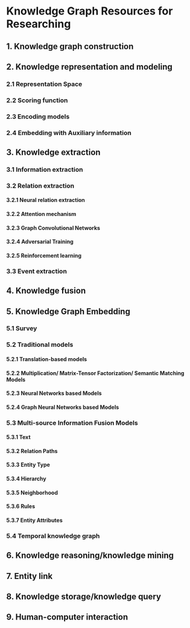 # Knowledge Graph Resources for Researching

## 1. Knowledge graph construction

## 2. Knowledge representation and modeling

### 2.1 Representation Space

### 2.2 Scoring function

### 2.3 Encoding models

### 2.4 Embedding with Auxiliary information

## 3. Knowledge extraction

### 3.1 Information extraction

### 3.2 Relation extraction

#### 3.2.1 Neural relation extraction

#### 3.2.2 Attention mechanism

#### 3.2.3 Graph Convolutional Networks

#### 3.2.4 Adversarial Training

#### 3.2.5 Reinforcement learning

### 3.3 Event extraction

## 4. Knowledge fusion

## 5. Knowledge Graph Embedding

### 5.1 Survey

### 5.2 Traditional models

#### 5.2.1 Translation-based models

#### 5.2.2 Multiplication/ Matrix-Tensor Factorization/ Semantic Matching Models

#### 5.2.3 Neural Networks based Models

#### 5.2.4 Graph Neural Networks based Models

### 5.3 Multi-source Information Fusion Models

#### 5.3.1 Text

#### 5.3.2 Relation Paths

#### 5.3.3 Entity Type

#### 5.3.4 Hierarchy

#### 5.3.5 Neighborhood

#### 5.3.6 Rules

#### 5.3.7 Entity Attributes

### 5.4 Temporal knowledge graph

## 6. Knowledge reasoning/knowledge mining

## 7. Entity link

## 8. Knowledge storage/knowledge query

## 9. Human-computer interaction
 
